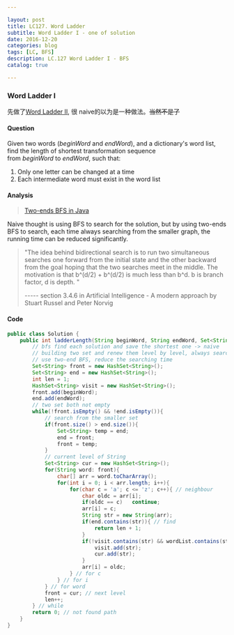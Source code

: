 ```yaml
---

layout: post
title: LC127. Word Ladder
subtitle: Word Ladder I - one of solution
date: 2016-12-20
categories: blog
tags: [LC, BFS]
description: LC.127 Word Ladder I - BFS
catalog: true

---
```


### Word Ladder I

先做了[Word Ladder II](https://yijiajin.github.io/blog/2016/12/18/Word-Ladder-II/), 很 naive的以为是一种做法。~~当然不是了~~

#### Question

Given two words (*beginWord* and *endWord*), and a dictionary's word list, find the length of shortest transformation sequence from *beginWord* to *endWord*, such that:

1. Only one letter can be changed at a time
2. Each intermediate word must exist in the word list

#### Analysis

> [Two-ends BFS in Java](https://discuss.leetcode.com/topic/29303/two-end-bfs-in-java-31ms)

Naive thought is using BFS to search for the solution, but by using two-ends BFS to search, each time always searching from the smaller graph, the running time can be reduced significantly. 

> "The idea behind bidirectional search is to run two simultaneous searches one forward from the initial state and the other backward from the goal hoping that the two searches meet in the middle. The motivation is that b^(d/2) + b^(d/2) is much less than b^d. b is branch factor, d is depth. "
>
> ----- section 3.4.6 in Artificial Intelligence - A modern approach by Stuart Russel and Peter Norvig

#### Code

```java
public class Solution {
    public int ladderLength(String beginWord, String endWord, Set<String> wordList) {
        // bfs find each solution and save the shortest one -> naive
        // building two set and renew them level by level, always search from the smaller one to the larger one
        // use two-end BFS, reduce the searching time
        Set<String> front = new HashSet<String>();
        Set<String> end = new HashSet<String>();
        int len = 1;
        HashSet<String> visit = new HashSet<String>();
        front.add(beginWord);
        end.add(endWord);
        // two set both not empty
        while(!front.isEmpty() && !end.isEmpty()){
            // search from the smaller set
            if(front.size() > end.size()){
                Set<String> temp = end;
                end = front;
                front = temp;
            }
            // current level of String
            Set<String> cur = new HashSet<String>();
            for(String word: front){
                char[] arr = word.toCharArray();
                for(int i = 0; i < arr.length; i++){
                    for(char c = 'a'; c <= 'z'; c++){ // neighbour
                        char oldc = arr[i];
                        if(oldc == c)   continue;
                        arr[i] = c; 
                        String str = new String(arr);
                        if(end.contains(str)){ // find
                            return len + 1;
                        }
                        if(!visit.contains(str) && wordList.contains(str)){
                            visit.add(str);
                            cur.add(str);
                        }
                        arr[i] = oldc;
                    } // for c
                } // for i
            } // for word
            front = cur; // next level
            len++;
        } // while
        return 0; // not found path
    }
}
```

